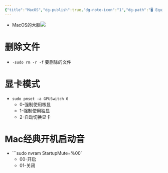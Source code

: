 ```yaml
---
{"title":"MacOS","dg-publish":true,"dg-note-icon":"1","dg-path":"🖥️ Equipment/System/MacOS.md","permalink":"/🖥️ Equipment/System/MacOS/","dgPassFrontmatter":true,"noteIcon":"1","created":"2024-07-04T13:45:17.000+08:00","updated":"2024-11-05T23:48:02.936+08:00"}
---
```


-   MacOS的大脑![](https://api2.mubu.com/v3/document_image/52e7d0b6-3705-4c66-bb3a-4e313781b881-20454557.jpg)  

# 删除文件  

-   `·sudo rm -r -f` 要删除的文件  

# 显卡模式  

-   `sudo pmset -a GPUSwitch 0`
	-   0-强制使用核显 
	-   1-强制使用独显  
	-   2-自动切换显卡  

# Mac经典开机启动音  

-   ```sudo nvram StartupMute=%00`  
	-   00-开启  
	-   01-关闭

